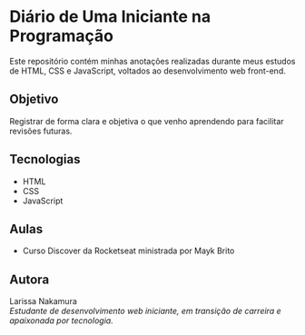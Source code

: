# Diário de Uma Iniciante na Programação

Este repositório contém minhas anotações realizadas durante meus estudos de HTML, CSS e JavaScript, voltados ao desenvolvimento web front-end.

## Objetivo

Registrar de forma clara e objetiva o que venho aprendendo para facilitar revisões futuras.

## Tecnologias

- HTML
- CSS
- JavaScript

## Aulas

- Curso Discover da Rocketseat ministrada por Mayk Brito

## Autora

Larissa Nakamura <br>
<i> Estudante de desenvolvimento web iniciante, em transição de carreira e apaixonada por tecnologia. </i>
